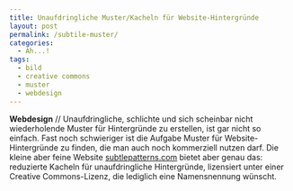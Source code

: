 ```yaml
---
title: Unaufdringliche Muster/Kacheln für Website-Hintergründe
layout: post
permalink: /subtile-muster/
categories:
  - Ah...!
tags:
  - bild
  - creative commons
  - muster
  - webdesign
---
```

**Webdesign** // Unaufdringliche, schlichte und sich scheinbar nicht wiederholende Muster für Hintergründe zu erstellen, ist gar nicht so einfach. Fast noch schwieriger ist die Aufgabe Muster für Website-Hintergründe zu finden, die man auch noch kommerziell nutzen darf. Die kleine aber feine Website [subtlepatterns.com][1] bietet aber genau das: reduzierte Kacheln für unaufdringliche Hintergründe, lizensiert unter einer Creative Commons-Lizenz, die lediglich eine Namensnennung wünscht.

 [1]: http://subtlepatterns.com/